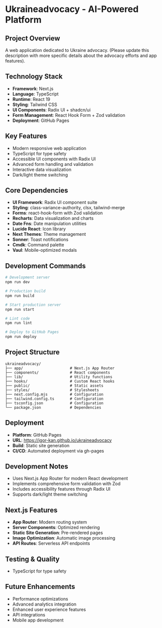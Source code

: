# Ukraineadvocacy - AI-Powered Platform

## Project Overview
A web application dedicated to Ukraine advocacy. (Please update this description with more specific details about the advocacy efforts and app features).

## Technology Stack
- **Framework**: Next.js
- **Language**: TypeScript
- **Runtime**: React 19
- **Styling**: Tailwind CSS
- **UI Components**: Radix UI + shadcn/ui
- **Form Management**: React Hook Form + Zod validation
- **Deployment**: GitHub Pages

## Key Features
- Modern responsive web application
- TypeScript for type safety
- Accessible UI components with Radix UI
- Advanced form handling and validation
- Interactive data visualization
- Dark/light theme switching

## Core Dependencies
- **UI Framework**: Radix UI component suite
- **Styling**: class-variance-authority, clsx, tailwind-merge
- **Forms**: react-hook-form with Zod validation
- **Recharts**: Data visualization and charts
- **Date Fns**: Date manipulation utilities
- **Lucide React**: Icon library
- **Next Themes**: Theme management
- **Sonner**: Toast notifications
- **Cmdk**: Command palette
- **Vaul**: Mobile-optimized modals

## Development Commands
```bash
# Development server
npm run dev

# Production build
npm run build

# Start production server
npm run start

# Lint code
npm run lint

# Deploy to GitHub Pages
npm run deploy

```

## Project Structure
```
ukraineadvocacy/
├── app/                     # Next.js App Router
├── components/              # React components
├── lib/                     # Utility functions
├── hooks/                   # Custom React hooks
├── public/                  # Static assets
├── styles/                  # Stylesheets
├── next.config.mjs          # Configuration
├── tailwind.config.ts       # Configuration
├── tsconfig.json            # Configuration
└── package.json             # Dependencies
```

## Deployment
- **Platform**: GitHub Pages
- **URL**: https://igor-kan.github.io/ukraineadvocacy
- **Build**: Static site generation
- **CI/CD**: Automated deployment via gh-pages

## Development Notes
- Uses Next.js App Router for modern React development
- Implements comprehensive form validation with Zod
- Includes accessibility features through Radix UI
- Supports dark/light theme switching

## Next.js Features
- **App Router**: Modern routing system
- **Server Components**: Optimized rendering
- **Static Site Generation**: Pre-rendered pages
- **Image Optimization**: Automatic image processing
- **API Routes**: Serverless API endpoints

## Testing & Quality
- TypeScript for type safety

## Future Enhancements
- Performance optimizations
- Advanced analytics integration
- Enhanced user experience features
- API integrations
- Mobile app development

